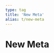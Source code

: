 ```yaml
---
type: tag
title: 'New Meta'
alias: t/new-meta
---
```


# New Meta

<TeaserList tag="New Meta" />

<OtherTags/>
